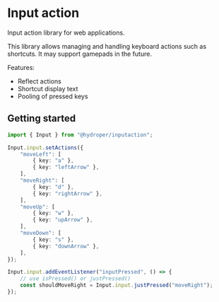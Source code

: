 # Input action

Input action library for web applications.

This library allows managing and handling keyboard actions such as shortcuts. It may support gamepads in the future.

Features:

* Reflect actions
* Shortcut display text
* Pooling of pressed keys

## Getting started

```ts
import { Input } from "@hydroper/inputaction";

Input.input.setActions({
    "moveLeft": [
        { key: "a" },
        { key: "leftArrow" },
    ],
    "moveRight": [
        { key: "d" },
        { key: "rightArrow" },
    ],
    "moveUp": [
        { key: "w" },
        { key: "upArrow" },
    ],
    "moveDown": [
        { key: "s" },
        { key: "downArrow" },
    ],
});

Input.input.addEventListener("inputPressed", () => {
    // use isPressed() or justPressed()
    const shouldMoveRight = Input.input.justPressed("moveRight");
});
```